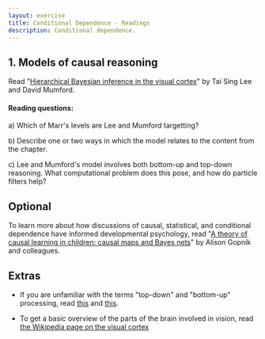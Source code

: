 ```yaml
---
layout: exercise
title: Conditional Dependence - Readings
description: Conditional dependence.
---
```


## 1. Models of causal reasoning

Read "[Hierarchical Bayesian inference in the visual cortex](https://leelab.cnbc.cmu.edu/publication/assets/links/hierachical.pdf)" by Tai Sing Lee and David Mumford. 

#### Reading questions:

a) Which of Marr's levels are Lee and Mumford targetting? 

b) Describe one or two ways in which the model relates to the content from the chapter.

c) Lee and Mumford's model involves both bottom-up and top-down reasoning. What computational problem does this pose, and how do particle filters help?

## Optional

To learn more about how discussions of causal, statistical, and conditional dependence have informed developmental psychology, read "[A theory of causal learning in children: causal maps and Bayes nets](https://pages.ucsd.edu/~rlevy/gopnik-etal-2004.pdf)" by Alison Gopnik and colleagues. 

## Extras

* If you are unfamiliar with the terms "top-down" and "bottom-up" processing, read [this](https://www.simplypsychology.org/top-down-processing.html#:~:text=Top%2Ddown%20processing%20is%20perceiving,beliefs%2C%20values%20and%20social%20influences.) and [this](https://www.simplypsychology.org/bottom-up-processing.html#:~:text=Bottom%2Dup%20processing%20is%20the%20process%20of%20'sensation'%2C,organize%2C%20and%20interpret%20these%20sensations).

* To get a basic overview of the parts of the brain involved in vision, read [the Wikipedia page on the visual cortex](https://en.wikipedia.org/wiki/Visual_cortex)

